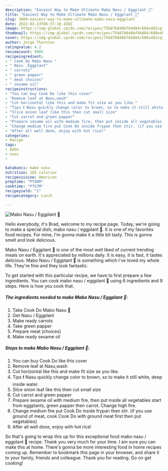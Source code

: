 ```yaml
---
description: "Easiest Way to Make Ultimate Mabo Nasu / Eggplant 🍆"
title: "Easiest Way to Make Ultimate Mabo Nasu / Eggplant 🍆"
slug: 3009-easiest-way-to-make-ultimate-mabo-nasu-eggplant
date: 2022-03-23T06:37:10.438Z
image: https://img-global.cpcdn.com/recipes/75b87b840bf84d84/680x482cq70/mabo-nasu-eggplant-recipe-main-photo.jpg
thumbnail: https://img-global.cpcdn.com/recipes/75b87b840bf84d84/680x482cq70/mabo-nasu-eggplant-recipe-main-photo.jpg
cover: https://img-global.cpcdn.com/recipes/75b87b840bf84d84/680x482cq70/mabo-nasu-eggplant-recipe-main-photo.jpg
author: Jorge Thornton
ratingvalue: 4.2
reviewcount: 9905
recipeingredient:
- " Cook Do Mabo Nasu "
- " Nasu  Eggplant"
- " carrots"
- " green papper"
- " meat choices"
- " sesame oil"
recipeinstructions:
- "You can buy Cook Do like this cover"
- "Remove leaf at Nasu,wash"
- "Cut horizontal like this and make fit size as you like."
- "Tips ❗️ Nasu quickly change color to brown, so to make it still white, deep inside water."
- "Slice onion leaf like this then cut small size"
- "Cut carrot and green papper"
- "Prepare sesame oil with medium fire, then put inside all vegetables start from eggplants, green papper then carrot. Change high fire."
- "Change medium fire put Cook Do inside frypan then stir. (if you use ground of meat, cook Cook Do with ground meat first then put vegetables)"
- "After all well done, enjoy with hot rice!"
categories:
- Recipe
tags:
- mabo
- nasu
- 

katakunci: mabo nasu  
nutrition: 183 calories
recipecuisine: American
preptime: "PT40M"
cooktime: "PT57M"
recipeyield: "1"
recipecategory: Lunch

---
```



![Mabo Nasu / Eggplant 🍆](https://img-global.cpcdn.com/recipes/75b87b840bf84d84/680x482cq70/mabo-nasu-eggplant-recipe-main-photo.jpg)

Hello everybody, it's Brad, welcome to my recipe page. Today, we're going to make a special dish, mabo nasu / eggplant 🍆. It is one of my favorites food recipes. For mine, I'm gonna make it a little bit tasty. This is gonna smell and look delicious.



Mabo Nasu / Eggplant 🍆 is one of the most well liked of current trending meals on earth. It's appreciated by millions daily. It is easy, it is fast, it tastes delicious. Mabo Nasu / Eggplant 🍆 is something which I've loved my whole life. They're fine and they look fantastic.


To get started with this particular recipe, we have to first prepare a few ingredients. You can cook mabo nasu / eggplant 🍆 using 6 ingredients and 9 steps. Here is how you cook that.

<!--inarticleads1-->

##### The ingredients needed to make Mabo Nasu / Eggplant 🍆:

1. Take  Cook Do Mabo Nasu 🍆
1. Get  Nasu / Eggplant
1. Make ready  carrots
1. Take  green papper
1. Prepare  meat (choices)
1. Make ready  sesame oil




<!--inarticleads2-->

##### Steps to make Mabo Nasu / Eggplant 🍆:

1. You can buy Cook Do like this cover
1. Remove leaf at Nasu,wash
1. Cut horizontal like this and make fit size as you like.
1. Tips ❗️ Nasu quickly change color to brown, so to make it still white, deep inside water.
1. Slice onion leaf like this then cut small size
1. Cut carrot and green papper
1. Prepare sesame oil with medium fire, then put inside all vegetables start from eggplants, green papper then carrot. Change high fire.
1. Change medium fire put Cook Do inside frypan then stir. (if you use ground of meat, cook Cook Do with ground meat first then put vegetables)
1. After all well done, enjoy with hot rice!




So that's going to wrap this up for this exceptional food mabo nasu / eggplant 🍆 recipe. Thank you very much for your time. I am sure you can make this at home. There's gonna be more interesting food in home recipes coming up. Remember to bookmark this page in your browser, and share it to your family, friends and colleague. Thank you for reading. Go on get cooking!
